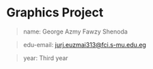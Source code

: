 # Graphics Project 

> name: George Azmy Fawzy Shenoda

> edu-email: jurj.euzmai313@fci.s-mu.edu.eg

> year: Third year

